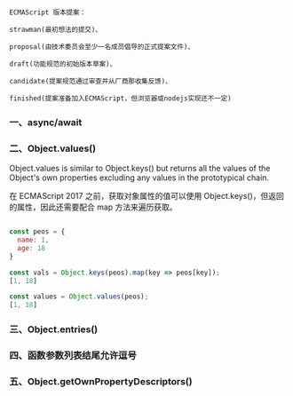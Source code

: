 
```

ECMAScript 版本提案：

strawman(最初想法的提交)、

proposal(由技术委员会至少一名成员倡导的正式提案文件)、

draft(功能规范的初始版本草案)、

candidate(提案规范通过审查并从厂商那收集反馈)、

finished(提案准备加入ECMAScript，但浏览器或nodejs实现还不一定)

```


### 一、async/await

### 二、Object.values()

Object.values is similar to Object.keys() but returns all the values of the Object's own properties excluding any values in the prototypical chain.

在 ECMAScript 2017 之前，获取对象属性的值可以使用 Object.keys()，但返回的属性，因此还需要配合 map 方法来遍历获取。

```javascript

const peos = {
  name: 1,
  age: 18
}

const vals = Object.keys(peos).map(key => peos[key]);
[1, 18]

const values = Object.values(peos);
[1, 18]

```

### 三、Object.entries()

### 四、函数参数列表结尾允许逗号

### 五、Object.getOwnPropertyDescriptors()

